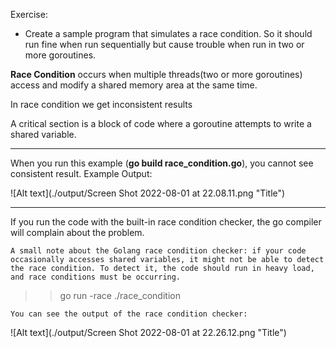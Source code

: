 Exercise: 
- Create a sample program that simulates a race condition. So it should run fine when run sequentially but cause trouble when run in two or more goroutines.

**Race Condition** occurs when multiple threads(two or more goroutines) access and modify a shared memory area at the same time.

In race condition we get inconsistent results

A critical section is a block of code where a goroutine attempts to write a shared variable.

--------------

When you run this example (**go build race_condition.go**), you cannot see consistent result. 
Example Output:

![Alt text](./output/Screen Shot 2022-08-01 at 22.08.11.png "Title")


----

If you run the code with the built-in race condition checker, the go compiler will complain about the problem.

`A small note about the Golang race condition checker: if your code occasionally accesses shared variables,
it might not be able to detect the race condition.
To detect it, the code should run in heavy load, and race conditions must be occurring.`

>> go run -race ./race_condition

	You can see the output of the race condition checker:

![Alt text](./output/Screen Shot 2022-08-01 at 22.26.12.png "Title")
